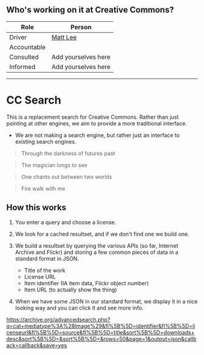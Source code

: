 

## Who's working on it at Creative Commons?

| Role  | Person |
| ------------- | ------------- |
| Driver  | [Matt Lee](https://github.com/mattl)  |
| Accountable  |  |
| Consulted | Add yourselves here |
| Informed | Add yourselves here |

---

# CC Search

This is a replacement search for Creative Commons. Rather than just pointing at other engines, we aim to provide a more traditional interface.

* We are not making a search engine, but rather just an interface to existing search engines. 

>Through the darkness of futures past

>The magician longs to see

>One chants out between two worlds

>Fire walk with me

## How this works

1. You enter a query and choose a license.

2. We look for a cached resultset, and if we don't find one we build
   one.

3. We build a resultset by querying the various APIs (so far, Internet
   Archive and Flickr) and storing a few common pieces of data in a
   standard format in JSON.

    * Title of the work
    * License URL
    * Item identifier (IA item data, Flickr object number)
    * Item URL (to actually show the thing)

4. When we have some JSON in our standard format, we display it in a
   nice looking way and you can click it and see more info.

https://archive.org/advancedsearch.php?q=cat+mediatype%3A%28Image%29&fl%5B%5D=identifier&fl%5B%5D=licenseurl&fl%5B%5D=source&fl%5B%5D=title&sort%5B%5D=downloads+desc&sort%5B%5D=&sort%5B%5D=&rows=50&page=1&output=json&callback=callback&save=yes
